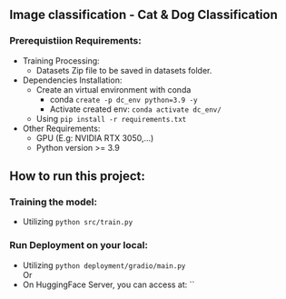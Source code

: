 ##  Image classification - Cat & Dog Classification

###    Prerequistiion Requirements:
- Training Processing:
    - Datasets Zip file to be saved in datasets folder.
- Dependencies Installation:
    - Create an virtual environment with conda
        - conda `create -p dc_env python=3.9 -y`
        - Activate created env: `conda activate dc_env/`
    - Using `pip install -r requirements.txt`
- Other Requirements:
    - GPU (E.g: NVIDIA RTX 3050,...)
    - Python version >= 3.9

## How to run this project:
### Training the model:
- Utilizing `python src/train.py`

### Run Deployment on your local:
- Utilizing `python deployment/gradio/main.py` \
Or
- On HuggingFace Server, you can access at: `` 





